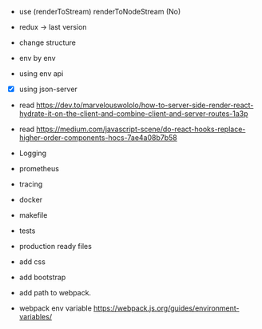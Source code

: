 - use (renderToStream) renderToNodeStream (No)

- redux -> last version
- change structure 

- env by env
- using env api
- [x] using json-server

- read https://dev.to/marvelouswololo/how-to-server-side-render-react-hydrate-it-on-the-client-and-combine-client-and-server-routes-1a3p
- read https://medium.com/javascript-scene/do-react-hooks-replace-higher-order-components-hocs-7ae4a08b7b58


- Logging
- prometheus
- tracing

- docker
- makefile
- tests

- production ready files

- add css
- add bootstrap

- add path to webpack. 
- webpack env variable https://webpack.js.org/guides/environment-variables/


